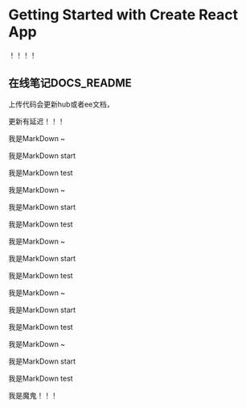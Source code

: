 # Getting Started with Create React App

！！！！

## 在线笔记DOCS_README

上传代码会更新hub或者ee文档，

更新有延迟！！！

我是MarkDown ~

我是MarkDown start

我是MarkDown test

我是MarkDown ~

我是MarkDown start

我是MarkDown test

我是MarkDown ~

我是MarkDown start

我是MarkDown test

我是MarkDown ~

我是MarkDown start

我是MarkDown test

我是MarkDown ~

我是MarkDown start

我是MarkDown test

我是魔鬼！！！


